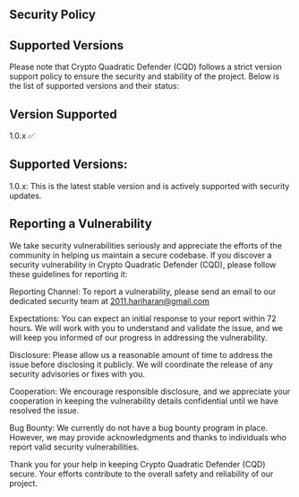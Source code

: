 ## Security Policy
## Supported Versions
Please note that Crypto Quadratic Defender (CQD) follows a strict version support policy to ensure the security and stability of the project. Below is the list of supported versions and their status:

## Version	Supported
1.0.x	:white_check_mark:

## Supported Versions:

1.0.x: This is the latest stable version and is actively supported with security updates.

## Reporting a Vulnerability
We take security vulnerabilities seriously and appreciate the efforts of the community in helping us maintain a secure codebase. If you discover a security vulnerability in Crypto Quadratic Defender (CQD), please follow these guidelines for reporting it:

Reporting Channel: To report a vulnerability, please send an email to our dedicated security team at 2011.hariharan@gmail.com

Expectations: You can expect an initial response to your report within 72 hours. We will work with you to understand and validate the issue, and we will keep you informed of our progress in addressing the vulnerability.

Disclosure: Please allow us a reasonable amount of time to address the issue before disclosing it publicly. We will coordinate the release of any security advisories or fixes with you.

Cooperation: We encourage responsible disclosure, and we appreciate your cooperation in keeping the vulnerability details confidential until we have resolved the issue.

Bug Bounty: We currently do not have a bug bounty program in place. However, we may provide acknowledgments and thanks to individuals who report valid security vulnerabilities.

Thank you for your help in keeping Crypto Quadratic Defender (CQD) secure. Your efforts contribute to the overall safety and reliability of our project.
